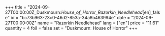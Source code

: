 +++
title = "2024-09-27T00:00:00Z_Duskmourn:_House_of_Horror_Razorkin_Needlehead_[en]_false"
id = "bc73b963-23c0-46d2-853a-34a8b463994e"
date = "2024-09-27T00:00:00Z"
name = "Razorkin Needlehead"
lang = ["en"]
price = "11.61"
quantity = 4
foil = false
set = "Duskmourn: House of Horror"
+++
